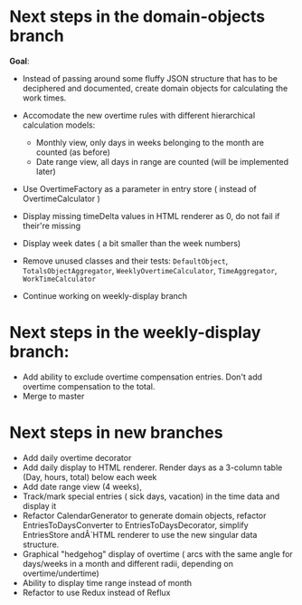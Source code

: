 # Next steps in the domain-objects branch

**Goal**: 
- Instead of passing around some fluffy JSON structure that has to be deciphered and documented, create domain objects for calculating the work times.
- Accomodate the new overtime rules with different hierarchical calculation models:
  - Monthly view, only days in weeks belonging to the month are counted (as before)
  - Date range view, all days in range are counted (will be implemented later)

- Use OvertimeFactory as a parameter in entry store ( instead of OvertimeCalculator )
- Display missing timeDelta values in HTML renderer as 0, do not fail if their're missing
- Display week dates ( a bit smaller than the week numbers)
- Remove unused classes and their tests: `DefaultObject`, `TotalsObjectAggregator`, `WeeklyOvertimeCalculator`, `TimeAggregator`, `WorkTimeCalculator`
- Continue working on weekly-display branch

# Next steps in the weekly-display branch:
- Add ability to exclude overtime compensation entries. Don't add overtime compensation to the total.
- Merge to master

# Next steps in new branches
- Add daily overtime decorator
- Add daily display to HTML renderer. Render days as a 3-column table (Day, hours, total) below each week
- Add date range view (4 weeks),
- Track/mark special entries ( sick days, vacation) in the time data and display it
- Refactor CalendarGenerator to generate domain objects, refactor EntriesToDaysConverter to EntriesToDaysDecorator, simplify EntriesStore andÂ´HTML renderer to use the new singular data structure.
- Graphical "hedgehog" display of overtime ( arcs with the same angle for days/weeks in a month and different radii, depending on overtime/undertime)
- Ability to display time range instead of month
- Refactor to use Redux instead of Reflux
